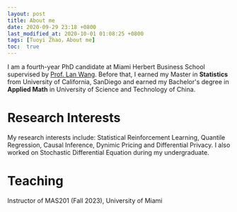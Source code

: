 ```yaml
---
layout: post
title: About me
date: 2020-09-29 23:18 +0800
last_modified_at: 2020-10-01 01:08:25 +0800
tags: [Tuoyi Zhao，About me]
toc:  true
---
```


I am a fourth-year PhD candidate at Miami Herbert Business School supervised by [Prof. Lan Wang](https://sites.google.com/view/lanwang/home).
Before that, I earned my Master in **Statistics** from University of California, SanDiego and earned my Bachelor's degree in **Applied Math** in University of Science and Technology of China.

Research Interests
======

My research interests include: Statistical Reinforcement Learning, Quantile Regression, Causal Inference, Dynimic Pricing and Differential Privacy. I also worked on Stochastic Differential Equation during my undergraduate.


Teaching 
======
Instructor of MAS201 (Fall 2023), University of Miami

